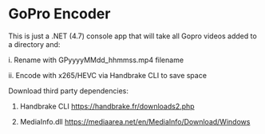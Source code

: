 # GoPro Encoder
This is just a .NET (4.7) console app that will take all Gopro videos added to a directory and:

i. Rename with GPyyyyMMdd_hhmmss.mp4 filename

ii. Encode with x265/HEVC via Handbrake CLI to save space

Download third party dependencies:

1) Handbrake CLI
https://handbrake.fr/downloads2.php

2) MediaInfo.dll
https://mediaarea.net/en/MediaInfo/Download/Windows
